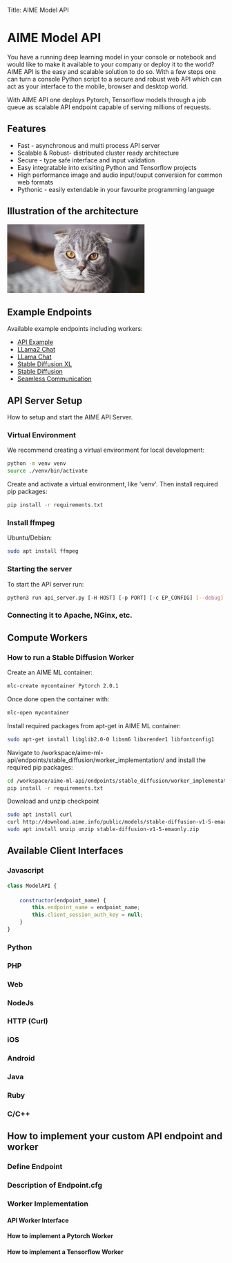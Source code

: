 Title: AIME Model API

# AIME Model API

You have a running deep learning model in your console or notebook and would like to make it available to your company or deploy it to the world? AIME API is the easy and scalable solution to do so. With a few steps one can turn a console Python script to a secure and robust web API which can act as your interface to the mobile, browser and desktop world.

With AIME API one deploys Pytorch, Tensorflow models through a job queue as scalable API endpoint capable of serving millions of requests.

## Features

* Fast - asynchronous and multi process API server
* Scalable & Robust- distributed cluster ready architecture
* Secure - type safe interface and input validation
* Easy integratable into exisiting Python and Tensorflow projects
* High performance image and audio input/ouput conversion for common web formats
* Pythonic - easily extendable in your favourite programming language

## Illustration of the architecture

![Alt text](/docs/images/image.jpg "AIME API Architecture")


## Example Endpoints

Available example endpoints including workers:

* [API Example](/example_api/index.html)
* [LLama2 Chat](/llama2_chat.html)
* [LLama Chat](/llama_chat.html)
* [Stable Diffusion XL](/sdxl-txt2img/)
* [Stable Diffusion](/stable_diffusion_txt2img.html)
* [Seamless Communication](/sc-m4tv2/)


## API Server Setup

How to setup and start the AIME API Server.

### Virtual Environment

We recommend creating a virtual environment for local development:
```bash
python -m venv venv
source ./venv/bin/activate
```

Create and activate a virtual environment, like 'venv'. Then install required pip packages:

```bash
pip install -r requirements.txt
```

### Install ffmpeg

Ubuntu/Debian:

```bash
sudo apt install ffmpeg
```

### Starting the server

To start the API server run:

```bash
python3 run api_server.py [-H HOST] [-p PORT] [-c EP_CONFIG] [--debug]
```

### Connecting it to Apache, NGinx, etc.


## Compute Workers

### How to run a Stable Diffusion Worker

Create an AIME ML container:

```bash
mlc-create mycontainer Pytorch 2.0.1
```

Once done open the container with:

```bash
mlc-open mycontainer
```

Install required packages from apt-get in AIME ML container:
```bash
sudo apt-get install libglib2.0-0 libsm6 libxrender1 libfontconfig1
```
Navigate to /workspace/aime-ml-api/endpoints/stable_diffusion/worker_implementation/ and install the required pip packages:
```bash
cd /workspace/aime-ml-api/endpoints/stable_diffusion/worker_implementation/
pip install -r requirements.txt
```
Download and unzip checkpoint
```bash
sudo apt install curl
curl http://download.aime.info/public/models/stable-diffusion-v1-5-emaonly.zip
sudo apt install unzip unzip stable-diffusion-v1-5-emaonly.zip
```


## Available Client Interfaces

### Javascript

```js
class ModelAPI {

	constructor(endpoint_name) {
	    this.endpoint_name = endpoint_name;
	    this.client_session_auth_key = null;
	}
}
```

### Python

### PHP

### Web

### NodeJs

### HTTP (Curl)

### iOS

### Android

### Java

### Ruby

### C/C++


## How to implement your custom API endpoint and worker

### Define Endpoint

### Description of Endpoint.cfg

### Worker Implementation

#### API Worker Interface

#### How to implement a Pytorch Worker

#### How to implement a Tensorflow Worker
